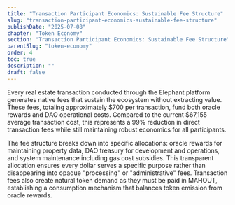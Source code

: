 ```yaml
---
title: "Transaction Participant Economics: Sustainable Fee Structure"
slug: "transaction-participant-economics-sustainable-fee-structure"
publishDate: "2025-07-08"
chapter: "Token Economy"
section: "Transaction Participant Economics: Sustainable Fee Structure"
parentSlug: "token-economy"
order: 4
toc: true
description: ""
draft: false
---
```


Every real estate transaction conducted through the Elephant platform generates native fees that sustain the ecosystem
without extracting value. These fees, totaling approximately $700 per transaction, fund both oracle rewards and DAO
operational costs. Compared to the current $67,155 average transaction cost, this represents a 99% reduction in direct
transaction fees while still maintaining robust economics for all participants.

The fee structure breaks down into specific allocations: oracle rewards for maintaining property data, DAO treasury for
development and operations, and system maintenance including gas cost subsidies. This transparent allocation ensures
every dollar serves a specific purpose rather than disappearing into opaque "processing" or "administrative" fees.
Transaction fees also create natural token demand as they must be paid in MAHOUT, establishing a consumption mechanism
that balances token emission from oracle rewards.
